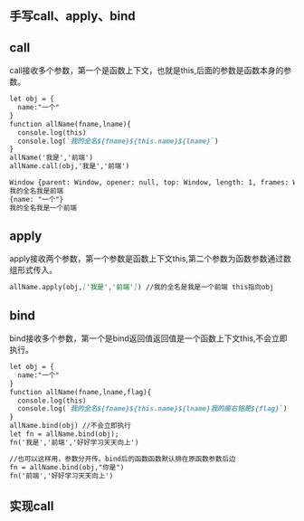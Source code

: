 ## 手写call、apply、bind

## call
call接收多个参数，第一个是函数上下文，也就是this,后面的参数是函数本身的参数。
```markdown
let obj = {
  name:"一个"
}
function allName(fname,lname){
  console.log(this)
  console.log(`我的全名${fname}${this.name}${lname}`)
}
allName('我是','前端')
allName.call(obj,'我是','前端')

Window {parent: Window, opener: null, top: Window, length: 1, frames: Window, …}
我的全名我是前端
{name: "一个"}
我的全名我是一个前端
```

## apply
apply接收两个参数，第一个参数是函数上下文this,第二个参数为函数参数通过数组形式传入。
```markdown
allName.apply(obj,['我是','前端']) //我的全名是我是一个前端 this指向obj
```

## bind
bind接收多个参数，第一个是bind返回值返回值是一个函数上下文this,不会立即执行。
```markdown
let obj = {
  name:"一个"
}
function allName(fname,lname,flag){
  console.log(this)
  console.log(`我的全名${fname}${this.name}${lname}我的座右铭是${flag}`)
}
allName.bind(obj) //不会立即执行
let fn = allName.bind(obj);
fn('我是','前端','好好学习天天向上')

//也可以这样用，参数分开传。bind后的函数函数默认排在原函数参数后边
fn = allName.bind(obj,"你是")
fn('前端','好好学习天天向上')
```

## 实现call
